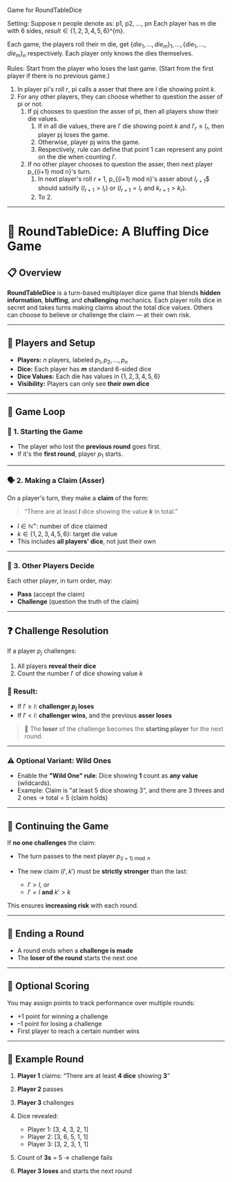 Game for RoundTableDice

Setting:
Suppose n people denote as: p1, p2, ..., pn
Each player has m die with 6 sides, $result \in \{1, 2, 3, 4, 5, 6\}$^{m}.

Each game, the players roll their m die, get $\{die_1, ..., die_m\}_{1}, ..., \{die_1, ..., die_m\}_{n}$ respectively. Each player only knows the dies themselves.

Rules:
Start from the player who loses the last game. (Start from the first player if there is no previous game.)

1. In player pi's roll $r$, pi calls a asser that there are $l$ die showing point $k$.
2. For any other players, they can choose whether to question the asser of pi or not.
   1. If pj chooses to question the asser of pi, then all players show their die values.
      1. If in all die values, there are $l'$ die showing point $k$ and $l'_{r} \leq l_{r}$, then player pj loses the game.
      2. Otherwise, player pj wins the game.
      3. Respectively, rule can define that point 1 can represent any point on the die when counting $l'$.
   2. If no other player chooses to question the asser, then next player p_{(i+1) mod n}'s turn.
      1. In next player's roll $r+1$, p_{(i+1) mod n}'s asser about $l_{r+1}$$ should satisify $(l_{r+1} > l_{r})$ or $(l_{r+1} = l_{r}$ and $k_{r+1} > k_{r})$.
      2. To 2.
---

# 🎲 RoundTableDice: A Bluffing Dice Game

## 📋 Overview

**RoundTableDice** is a turn-based multiplayer dice game that blends **hidden information**, **bluffing**, and **challenging** mechanics. Each player rolls dice in secret and takes turns making claims about the total dice values. Others can choose to believe or challenge the claim — at their own risk.

---

## 👥 Players and Setup

* **Players:** $n$ players, labeled $p_1, p_2, \dots, p_n$
* **Dice:** Each player has **$m$** standard 6-sided dice
* **Dice Values:** Each die has values in $\{1, 2, 3, 4, 5, 6\}$
* **Visibility:** Players can only see **their own dice**

---

## 🔁 Game Loop

### 🧍 1. Starting the Game

* The player who lost the **previous round** goes first.
* If it's the **first round**, player $p_1$ starts.

---

### 🗣️ 2. Making a Claim (Asser)

On a player's turn, they make a **claim** of the form:

> “There are at least **$l$** dice showing the value **$k$** in total.”

* $l \in \mathbb{N}^+$: number of dice claimed
* $k \in \{1, 2, 3, 4, 5, 6\}$: target die value
* This includes **all players' dice**, not just their own

---

### 🤔 3. Other Players Decide

Each other player, in turn order, may:

* **Pass** (accept the claim)
* **Challenge** (question the truth of the claim)

---

## ❓ Challenge Resolution

If a player $p_j$ challenges:

1. All players **reveal their dice**
2. Count the number $l'$ of dice showing value $k$

### 🧠 Result:

* If $l' \geq l$: **challenger $p_j$ loses**
* If $l' < l$: **challenger wins**, and the previous **asser loses**

> 🔁 The **loser** of the challenge becomes the **starting player** for the next round.

---

### ⚠️ Optional Variant: Wild Ones

* Enable the **"Wild One" rule**:
  Dice showing **1** count as **any value** (wildcards).
* Example: Claim is "at least 5 dice showing 3", and there are 3 threes and 2 ones → total = 5 (claim holds)

---

## 🔂 Continuing the Game

If **no one challenges** the claim:

* The turn passes to the next player $p_{(i+1) \bmod n}$
* The new claim $(l', k')$ must be **strictly stronger** than the last:

  * $l' > l$, or
  * $l' = l$ **and** $k' > k$

This ensures **increasing risk** with each round.

---

## 🏁 Ending a Round

* A round ends when a **challenge is made**
* The **loser of the round** starts the next one

---

## 🧮 Optional Scoring

You may assign points to track performance over multiple rounds:

* +1 point for winning a challenge
* –1 point for losing a challenge
* First player to reach a certain number wins

---

## 📌 Example Round

1. **Player 1** claims:
   “There are at least **4 dice** showing **3**”
2. **Player 2** passes
3. **Player 3** challenges
4. Dice revealed:

   * Player 1: \[3, 4, 3, 2, 1]
   * Player 2: \[3, 6, 5, 1, 1]
   * Player 3: \[3, 2, 3, 1, 1]
5. Count of **3s** = 5 → challenge fails
6. **Player 3 loses** and starts the next round
